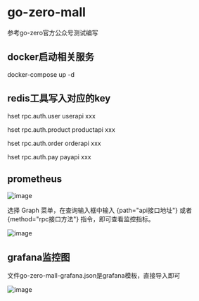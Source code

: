 # go-zero-mall

参考go-zero官方公众号测试编写

## docker启动相关服务

docker-compose up -d

##  redis工具写入对应的key
hset rpc.auth.user userapi  xxx

hset rpc.auth.product productapi  xxx

hset rpc.auth.order orderapi  xxx

hset rpc.auth.pay payapi  xxx

## prometheus
![image](https://user-images.githubusercontent.com/551218/151104925-9534687b-7d4a-43d4-9894-08404b6dbc70.png)

选择 Graph 菜单，在查询输入框中输入 {path="api接口地址"} 或者 {method="rpc接口方法"} 指令，即可查看监控指标。

![image](https://user-images.githubusercontent.com/551218/151105060-973a5682-366e-4891-bc92-f17287a4f07f.png)


## grafana监控图
文件go-zero-mall-grafana.json是grafana模板，直接导入即可

![image](https://user-images.githubusercontent.com/551218/151104851-760e5c31-9a5a-47cc-857c-ecac58852c7b.png)
